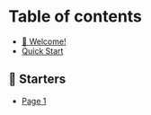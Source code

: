 # Table of contents

* [👋 Welcome!](README.md)
* [Quick Start](quick-start.md)

## 🚀 Starters

* [Page 1](starters/page-1.md)
